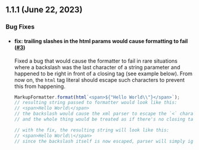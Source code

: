 ## 1.1.1 (June 22, 2023)

### Bug Fixes

- #### fix: trailing slashes in the html params would cause formatting to fail ([#3](https://github.com/ncpa0cpl/termx-markup/pull/3))

  Fixed a bug that would cause the formatter to fail in rare situations where a backslash was the last character of a string parameter and happened to be right in front of a closing tag (see example below). From now on, the `html` tag literal should escape such characters to prevent this from happening.
  
  ```ts
  MarkupFormatter.format(html`<span>${"Hello World\\"}</span>`);
  // resulting string passed to formatter would look like this:
  // <span>Hello World\</span>
  // the backslash would cause the xml parser to escape the `<` character
  // and the whole thing would be treated as if there's no closing tag
  
  // with the fix, the resulting string will look like this:
  // <span>Hello World\\</span>
  // since the backslash itself is now escaped, parser will simply ignore it
  ```
